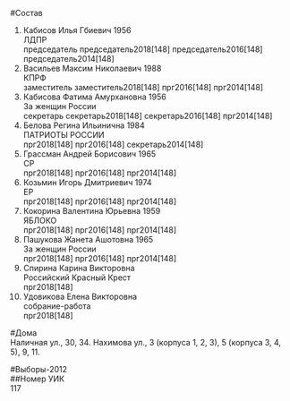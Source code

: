#Состав  
1. Кабисов Илья Гбиевич 1956  
    ЛДПР  
    председатель председатель2018[148] председатель2016[148] председатель2014[148]  
2. Васильев Максим Николаевич 1988  
    КПРФ  
    заместитель заместитель2018[148] прг2016[148] прг2014[148]  
3. Кабисова Фатима Амурхановна 1956  
    За женщин России  
    секретарь секретарь2018[148] секретарь2016[148] прг2014[148]  
4. Белова Регина Ильинична 1984  
    ПАТРИОТЫ РОССИИ  
    прг2018[148] прг2016[148] секретарь2014[148]  
5. Грассман Андрей Борисович 1965  
    СР  
    прг2018[148] прг2016[148] прг2014[148]  
6. Козьмин Игорь Дмитриевич 1974  
    ЕР  
    прг2018[148] прг2016[148] прг2014[148]  
7. Кокорина Валентина Юрьевна 1959  
    ЯБЛОКО  
    прг2018[148] прг2016[148] прг2014[148]  
8. Пашукова Жанета Ашотовна 1965  
    За женщин России  
    прг2018[148] прг2016[148] прг2014[148]  
9. Спирина Карина Викторовна  
    Российский Красный Крест  
    прг2018[148]  
10. Удовикова Елена Викторовна  
    собрание-работа  
    прг2018[148]  
  
#Дома  
Наличная ул.,     30, 34. Нахимова ул.,     3 (корпуса 1, 2, 3), 5 (корпуса 3, 4, 5), 9, 11.  
  
#Выборы-2012  
##Номер УИК  
117  
